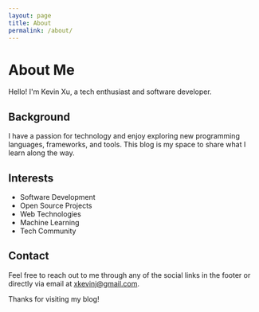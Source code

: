 ```yaml
---
layout: page
title: About
permalink: /about/
---
```


# About Me

Hello! I'm Kevin Xu, a tech enthusiast and software developer. 

## Background

I have a passion for technology and enjoy exploring new programming languages, frameworks, and tools. This blog is my space to share what I learn along the way.

## Interests

- Software Development
- Open Source Projects
- Web Technologies
- Machine Learning
- Tech Community

## Contact

Feel free to reach out to me through any of the social links in the footer or directly via email at [xkevinj@gmail.com](mailto:xkevinj@gmail.com).

Thanks for visiting my blog! 